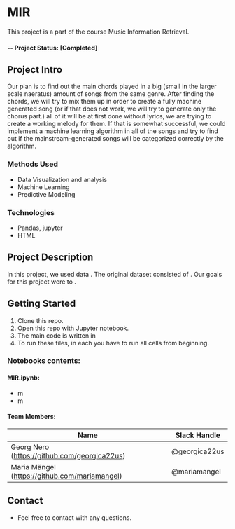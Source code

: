 # MIR
This project is a part of the course Music Information Retrieval. 

#### -- Project Status: [Completed]

## Project Intro
Our plan is to find out the main chords played in a big (small in the larger scale naeratus) amount of songs from the same genre. After finding the chords, we will try to mix them up in order to create a fully machine generated song (or if that does not work, we will try to generate only the chorus part.) all of it will be at first done without lyrics, we are trying to create a working melody for them. If that is somewhat successful, we could implement a machine learning algorithm in all of the songs and try to find out if the mainstream-generated songs will be categorized correctly by the algorithm.

### Methods Used
* Data Visualization and analysis
* Machine Learning
* Predictive Modeling

### Technologies
* Pandas, jupyter
* HTML

## Project Description
In this project, we used data . The original dataset consisted of . 
Our goals for this project were to .


## Getting Started

1. Clone this repo.
2. Open this repo with Jupyter notebook.
3. The main code is written in 
4. To run these files, in each you have to run all cells from beginning.

### Notebooks contents:

#### MIR.ipynb:
* m
* m


#### Team Members:

|Name     |  Slack Handle   | 
|---------|-----------------|
|Georg Nero (https://github.com/georgica22us)| @georgica22us      |
|Maria Mängel (https://github.com/mariamangel)| @mariamangel        |

## Contact
* Feel free to contact with any questions.
